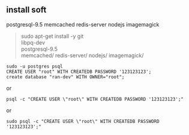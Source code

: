 ## install soft
postgresql-9.5
memcached
redis-server
nodejs
imagemagick


>sudo apt-get install -y git \
                        libpq-dev \
                        postgresql-9.5 \
                        memcached/
                        redis-server/
                        nodejs/
                        imagemagick/



```
sudo -u postgres psql
CREATE USER "root" WITH CREATEDB PASSWORD '123123123';
create database "ran-dev" WITH OWNER="root";
```

or

```
psql -c "CREATE USER \"root\" WITH CREATEDB PASSWORD '123123123';"
```

or

```
sudo psql -c "CREATE USER \"root\" WITH CREATEDB PASSWORD '123123123';"
```